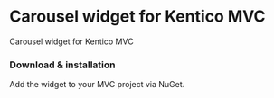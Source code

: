 # Carousel widget for Kentico MVC

Carousel widget for Kentico MVC

### Download & installation
Add the widget to your MVC project via NuGet.
